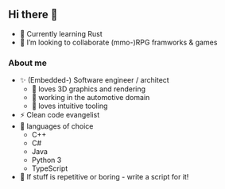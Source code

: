 ## Hi there 👋

- 🔭 Currently learning Rust
- 👯 I’m looking to collaborate (mmo-)RPG framworks & games

### About me

- ✨ (Embedded-) Software engineer / architect
  - 🌱 loves 3D graphics and rendering
  - 🌱 working in the automotive domain
  - 🌱 loves intuitive tooling
- ⚡ Clean code evangelist
- 🔭 languages of choice
  - C++
  - C#
  - Java
  - Python 3
  - TypeScript
- 🤔 If stuff is repetitive or boring - write a script for it!

<!--
**doosuu/doosuu** is a ✨ _special_ ✨ repository because its `README.md` (this file) appears on your GitHub profile.

Here are some ideas to get you started:

- 🔭 I’m currently working on ...
- 🌱 I’m currently learning ...
- 👯 I’m looking to collaborate on ...
- 🤔 I’m looking for help with ...
- 💬 Ask me about ...
- 📫 How to reach me: ...
- 😄 Pronouns: ...
- ⚡ Fun fact: ...
-->
